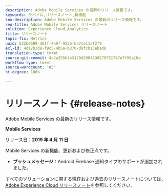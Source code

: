 ```yaml
---
description: Adobe Mobile Services の最新のリリース情報です。
keywords: モバイル,リリースノート,新機能
seo-description: Adobe Mobile Services の最新のリリース情報です。
seo-title: Adobe Mobile Services リリースノート
solution: Experience Cloud,Analytics
title: リリースノート
topic-fix: Metrics
uuid: 522b0589-d61f-4a9f-952e-ba7ce11af2f9
exl-id: 4da7b3d8-f9c5-4b5a-b370-d0fcb13ebad8
translation-type: tm+mt
source-git-commit: 4c2a255b343128d2904530279751767e7f99a10a
workflow-type: tm+mt
source-wordcount: '85'
ht-degree: 100%

---
```


# リリースノート {#release-notes}

Adobe Mobile Services の最新のリリース情報です。

**Mobile Services**

リリース日：**2019 年 4 月 11 日**

Mobile Services の新機能、更新および修正点です。

* **プッシュメッセージ**：Android Firebase 通知タイプのサポートが追加されました。

すべてのソリューションに関する現在および過去のリリースノートについては、[Adobe Experience Cloud リリースノート](https://docs.adobe.com/content/help/ja-JP/release-notes/experience-cloud/current.html)を参照してください。
